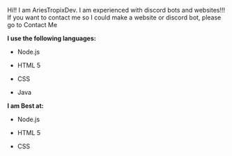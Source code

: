 Hi!! I am AriesTropixDev. I am experienced with discord bots and websites!!! If you want to contact me so I could make a website or discord bot, please go to Contact Me

**I use the following languages:**

* Node.js

* HTML 5

* CSS

* Java

**I am Best at:**

* Node.js

* HTML 5

* CSS
